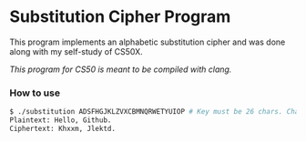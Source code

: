 # Substitution Cipher Program

This program implements an alphabetic substitution cipher and was done along with my self-study of CS50X.

*This program for CS50 is meant to be compiled with clang.*

### How to use

```bash
$ ./substitution ADSFHGJKLZVXCBMNQRWETYUIOP # Key must be 26 chars. Chars should be unique.
Plaintext: Hello, Github.
Ciphertext: Khxxm, Jlektd.
```
